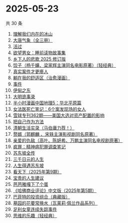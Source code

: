 # 2025-05-23

共 30 条

<!-- BEGIN WEREAD -->
<!-- 最后更新时间 2025-05-23 23:17:22 +0800 -->
1. [理解我们内在的冰山](https://weread.qq.com/web/bookDetail/80132f80813ab99aeg019b95)
1. [大唐气象（全三册）](https://weread.qq.com/web/bookDetail/c79326b0813ab9f22g017f54)
1. [活过](https://weread.qq.com/web/bookDetail/6d832730813ab9f00g015126)
1. [欲望男女：睡前读物故事集](https://weread.qq.com/web/bookDetail/d8432fa0813ab9ee8g0179f4)
1. [乡下人的悲歌 2025 修订版](https://weread.qq.com/web/bookDetail/07c3257071e36beb07c3f27)
1. [饺子（杨千嬅、梁家辉主演同名电影原著）（轻经典）](https://weread.qq.com/web/bookDetail/40532a20813ab9f06g012d1c)
1. [真实案件才更瘆人](https://weread.qq.com/web/bookDetail/ab232020813ab9f2fg01569c)
1. [躺在我的舒适区（治愈漫画）](https://weread.qq.com/web/bookDetail/656328c0813ab9ef6g014ec0)
1. [事件](https://weread.qq.com/web/bookDetail/d1132fa0813ab9c2ag017b50)
1. [伊甸之东](https://weread.qq.com/web/bookDetail/fc332560813ab9f00g0174d0)
1. [大明诡事录](https://weread.qq.com/web/bookDetail/559327d0813ab9ef6g01874f)
1. [半小时漫画中国地理5：华北平原篇](https://weread.qq.com/web/bookDetail/86d32640813ab9f27g015cb8)
1. [女法医死亡笔记：6个案发现场的女人](https://weread.qq.com/web/bookDetail/72732280813ab9ee8g016c25)
1. [雪球专刊362期——美国大选对资产配置的影响](https://weread.qq.com/web/bookDetail/18732520813ab9778g0184b1)
1. [把自己作为方法](https://weread.qq.com/web/bookDetail/d7532f80813ab680cg012708)
1. [清朝生活实录（马伯庸力荐！）](https://weread.qq.com/web/bookDetail/02032fa0813ab9eedg017ef7)
1. [赘婿（郭麒麟 、宋轶主演影视剧同名原著）](https://weread.qq.com/web/bookDetail/15032af05753441501f9930)
1. [亲爱的仇敌（高叶、陈妍希、万鹏主演同名电视剧原著）](https://weread.qq.com/web/bookDetail/f2b329a0813ab9f0bg010100)
1. [疯罪：精神病犯罪调查笔记](https://weread.qq.com/web/bookDetail/64432c20813ab9ec0g01849d)
1. [苏东坡全传](https://weread.qq.com/web/bookDetail/98c32cc07274f26798cc872)
1. [三千日元的人生](https://weread.qq.com/web/bookDetail/a5a32c80813ab9f2fg0192de)
1. [人生得遇苏东坡](https://weread.qq.com/web/bookDetail/3e4329d0813ab9e2bg013519)
1. [看天下（2025年第9期）](https://weread.qq.com/web/bookDetail/77a321a0813ab9dd9g018ae4)
1. [宝贵的人生建议](https://weread.qq.com/web/bookDetail/a2c32190813ab822fg014a9a)
1. [芭芭雅嘎下了个蛋](https://weread.qq.com/web/bookDetail/4a732c90813ab9eb3g019cdc)
1. [《哈佛商业评论》中文版（2025年第5期）](https://weread.qq.com/web/bookDetail/b0932f60813ab9f29g01236d)
1. [巴菲特的投资组合（典藏版）](https://weread.qq.com/web/bookDetail/8ec32160721a48bc8ec3410)
1. [墓园的花要常换水（瓦莱莉·佩兰作品系列）](https://weread.qq.com/web/bookDetail/d2b32890813ab74bcg012066)
1. [足利女童连续失踪事件](https://weread.qq.com/web/bookDetail/e0d32970813ab7439g013534)
1. [思维的乐趣（轻经典）](https://weread.qq.com/web/bookDetail/1fd32d90813ab9ecbg0105ec)
<!-- END WEREAD -->